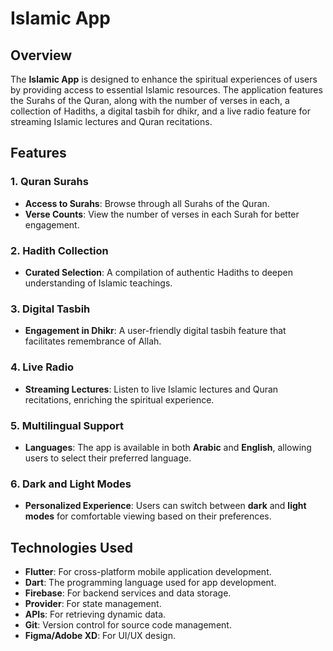 # Islamic App

## Overview
The **Islamic App** is designed to enhance the spiritual experiences of users by providing access to essential Islamic resources. The application features the Surahs of the Quran, along with the number of verses in each, a collection of Hadiths, a digital tasbih for dhikr, and a live radio feature for streaming Islamic lectures and Quran recitations.

## Features

### 1. Quran Surahs
- **Access to Surahs**: Browse through all Surahs of the Quran.
- **Verse Counts**: View the number of verses in each Surah for better engagement.

### 2. Hadith Collection
- **Curated Selection**: A compilation of authentic Hadiths to deepen understanding of Islamic teachings.

### 3. Digital Tasbih
- **Engagement in Dhikr**: A user-friendly digital tasbih feature that facilitates remembrance of Allah.

### 4. Live Radio
- **Streaming Lectures**: Listen to live Islamic lectures and Quran recitations, enriching the spiritual experience.

### 5. Multilingual Support
- **Languages**: The app is available in both **Arabic** and **English**, allowing users to select their preferred language.

### 6. Dark and Light Modes
- **Personalized Experience**: Users can switch between **dark** and **light modes** for comfortable viewing based on their preferences.

## Technologies Used
- **Flutter**: For cross-platform mobile application development.
- **Dart**: The programming language used for app development.
- **Firebase**: For backend services and data storage.
- **Provider**: For state management.
- **APIs**: For retrieving dynamic data.
- **Git**: Version control for source code management.
- **Figma/Adobe XD**: For UI/UX design.
